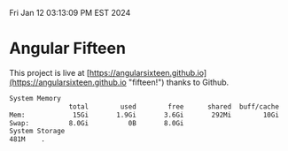 Fri Jan 12 03:13:09 PM EST 2024

# Angular Fifteen


This project is live at [https://angularsixteen.github.io](https://angularsixteen.github.io "fifteen!") thanks to Github.

```bash
System Memory
               total        used        free      shared  buff/cache   available
Mem:            15Gi       1.9Gi       3.6Gi       292Mi        10Gi        13Gi
Swap:          8.0Gi          0B       8.0Gi
System Storage
481M	.
```
```bash
